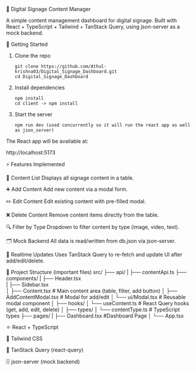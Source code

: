 📑 Digital Signage Content Manager

A simple content management dashboard for digital signage.
Built with React + TypeScript + Tailwind + TanStack Query, using json-server as a mock backend.

🚀 Getting Started
1. Clone the repo
     
       git clone https://github.com/Athul-krishna03/Digital_Signage_Dashboard.git
       cd Digital_Signage_Dashboard

2. Install dependencies

       npm install
       cd client -> npm install
  

4. Start the server
    
       npm run dev (used concurrently so it will run the react app as well as json_server)


The React app will be available at:

http://localhost:5173

⚡ Features Implemented

📄 Content List
Displays all signage content in a table.

➕ Add Content
Add new content via a modal form.

✏️ Edit Content
Edit existing content with pre-filled modal.

❌ Delete Content
Remove content items directly from the table.

🔍 Filter by Type
Dropdown to filter content by type (image, video, text).

🗂 Mock Backend
All data is read/written from db.json via json-server.

🔄 Realtime Updates
Uses TanStack Query to re-fetch and update UI after add/edit/delete.

📂 Project Structure (important files)
src/
 ├── api/
 |    ├── contentApi.ts
 ├── components/
 |    ├── Header.tsx  
 |    ├── Sidebar.tsx  
 │    ├── Content.tsx          # Main content area (table, filter, add button)
 │    ├── AddContentModal.tsx  # Modal for add/edit
 │    └── ui/Modal.tsx         # Reusable modal component
 │
 ├── hooks/
 │    └── useContent.ts        # React Query hooks (get, add, edit, delete)
 │
 ├── types/
 │    └── contentType.ts       # TypeScript types
 ├── pages/
 |    ├── Dashboard.tsx        #Dashboard Page
 │
 └── App.tsx

⚛️ React + TypeScript

🎨 Tailwind CSS

🔄 TanStack Query (react-query)

🗄 json-server (mock backend)
